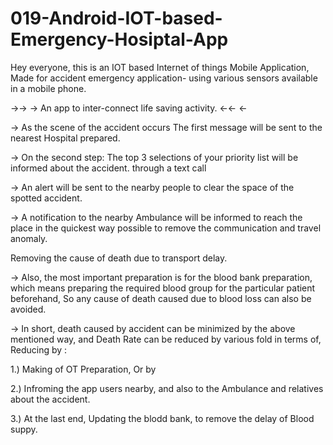 # 019-Android-IOT-based-Emergency-Hosiptal-App
Hey everyone, this is an IOT based Internet of things Mobile Application, Made for accident emergency application- using various sensors available in a mobile phone.

->-> -> An app to inter-connect life saving activity. <-<- <-

-> As the scene of the accident occurs The first message will be sent to the nearest Hospital prepared.

-> On the second step:
The top 3 selections of your priority list will be informed about the accident. through a text call

-> An alert will be sent to the nearby people to clear the space of the spotted accident.

-> A notification to the nearby Ambulance will be informed to reach the place
 in the quickest way possible to remove the communication and travel anomaly. 

Removing the cause of death due to transport delay.

-> Also, the most important preparation is for the blood bank preparation, 
which means preparing the required blood group for the particular patient beforehand, 
So any cause of death caused due to blood loss can also be avoided.

-> In short, death caused by accident can be minimized by the above mentioned way, and 
Death Rate can be reduced by various fold in terms of, Reducing by :

1.) Making of OT Preparation, Or by

2.) Infroming the app users nearby, and also to the Ambulance and relatives about the accident.

3.) At the last end, Updating the blodd bank, to remove the delay of Blood suppy.


